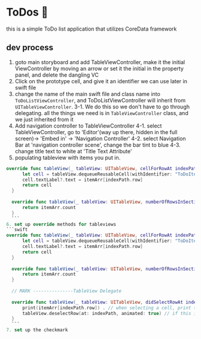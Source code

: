 # ToDos :pencil:
this is a simple ToDo list application that utilizes CoreData framework

## dev process 
1. goto main storyboard and add TableViewController, make it the initial ViewController by moving an arrow or set it the initial in the property panel, and delete the dangling VC 
2. Click on the prototype cell, and give it an identifier we can use later in swift file
3. change the name of the main swift file and class name into `ToDoListViewController`, and ToDoListViewController will inherit from `UITableViewController`.
  3-1. We do this so we don't have to go through delegating. all the things we need is in `TableViewController` class, and we just inherited from it 
4. Add navigation controller to TableViewController 
  4-1. select TableViewController, go to 'Editor'(way up there, hidden in the full screen)-> 'Embed in' -> 'Navigation Controller'
  4-2. select Navigation Bar at 'navigation controller scene', change the bar tint to blue 
  4-3. change title text to white at 'Title Text Attribute'
5. populating tableview with items you put in.
  ```swift 
  override func tableView(_ tableView: UITableView, cellForRowAt indexPath: IndexPath) -> UITableViewCell { // this will populate the cells with contents 
        let cell = tableView.dequeueReusableCell(withIdentifier: "ToDoItemCell", for: indexPath) 
        cell.textLabel?.text = itemArr[indexPath.row]
        return cell
    }
    
    override func tableView(_ tableView: UITableView, numberOfRowsInSection section: Int) -> Int {
        return itemArr.count
    }
    ```
6. set up override methods for tableviews 
  ```swift 
  override func tableView(_ tableView: UITableView, cellForRowAt indexPath: IndexPath) -> UITableViewCell {
        let cell = tableView.dequeueReusableCell(withIdentifier: "ToDoItemCell", for: indexPath)
        cell.textLabel?.text = itemArr[indexPath.row]
        return cell
    }
    
    override func tableView(_ tableView: UITableView, numberOfRowsInSection section: Int) -> Int {
        return itemArr.count
    }
    
    // MARK ---------------TableView Delegate
    
    override func tableView(_ tableView: UITableView, didSelectRowAt indexPath: IndexPath) {  // gets triggered when such cell is selected.
        print(itemArr[indexPath.row]) . // when selecting a cell, print the element on the console 
        tableView.deselectRow(at: indexPath, animated: true) // if this is not called, a cell will stay selected.
    }
    ```
7. set up the checkmark 
